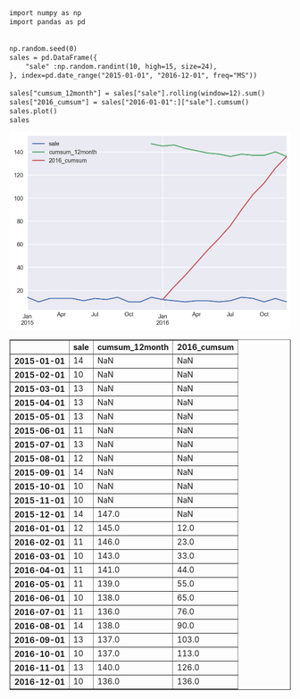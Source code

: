 ```py3
import numpy as np
import pandas as pd


np.random.seed(0)
sales = pd.DataFrame({
    "sale" :np.random.randint(10, high=15, size=24),
}, index=pd.date_range("2015-01-01", "2016-12-01", freq="MS"))

sales["cumsum_12month"] = sales["sale"].rolling(window=12).sum()
sales["2016_cumsum"] = sales["2016-01-01":]["sale"].cumsum()
sales.plot()
sales
```

![z chart](z_chart.png)

<table border="1" class="dataframe">
  <thead>
    <tr style="text-align: right;">
      <th></th>
      <th>sale</th>
      <th>cumsum_12month</th>
      <th>2016_cumsum</th>
    </tr>
  </thead>
  <tbody>
    <tr>
      <th>2015-01-01</th>
      <td>14</td>
      <td>NaN</td>
      <td>NaN</td>
    </tr>
    <tr>
      <th>2015-02-01</th>
      <td>10</td>
      <td>NaN</td>
      <td>NaN</td>
    </tr>
    <tr>
      <th>2015-03-01</th>
      <td>13</td>
      <td>NaN</td>
      <td>NaN</td>
    </tr>
    <tr>
      <th>2015-04-01</th>
      <td>13</td>
      <td>NaN</td>
      <td>NaN</td>
    </tr>
    <tr>
      <th>2015-05-01</th>
      <td>13</td>
      <td>NaN</td>
      <td>NaN</td>
    </tr>
    <tr>
      <th>2015-06-01</th>
      <td>11</td>
      <td>NaN</td>
      <td>NaN</td>
    </tr>
    <tr>
      <th>2015-07-01</th>
      <td>13</td>
      <td>NaN</td>
      <td>NaN</td>
    </tr>
    <tr>
      <th>2015-08-01</th>
      <td>12</td>
      <td>NaN</td>
      <td>NaN</td>
    </tr>
    <tr>
      <th>2015-09-01</th>
      <td>14</td>
      <td>NaN</td>
      <td>NaN</td>
    </tr>
    <tr>
      <th>2015-10-01</th>
      <td>10</td>
      <td>NaN</td>
      <td>NaN</td>
    </tr>
    <tr>
      <th>2015-11-01</th>
      <td>10</td>
      <td>NaN</td>
      <td>NaN</td>
    </tr>
    <tr>
      <th>2015-12-01</th>
      <td>14</td>
      <td>147.0</td>
      <td>NaN</td>
    </tr>
    <tr>
      <th>2016-01-01</th>
      <td>12</td>
      <td>145.0</td>
      <td>12.0</td>
    </tr>
    <tr>
      <th>2016-02-01</th>
      <td>11</td>
      <td>146.0</td>
      <td>23.0</td>
    </tr>
    <tr>
      <th>2016-03-01</th>
      <td>10</td>
      <td>143.0</td>
      <td>33.0</td>
    </tr>
    <tr>
      <th>2016-04-01</th>
      <td>11</td>
      <td>141.0</td>
      <td>44.0</td>
    </tr>
    <tr>
      <th>2016-05-01</th>
      <td>11</td>
      <td>139.0</td>
      <td>55.0</td>
    </tr>
    <tr>
      <th>2016-06-01</th>
      <td>10</td>
      <td>138.0</td>
      <td>65.0</td>
    </tr>
    <tr>
      <th>2016-07-01</th>
      <td>11</td>
      <td>136.0</td>
      <td>76.0</td>
    </tr>
    <tr>
      <th>2016-08-01</th>
      <td>14</td>
      <td>138.0</td>
      <td>90.0</td>
    </tr>
    <tr>
      <th>2016-09-01</th>
      <td>13</td>
      <td>137.0</td>
      <td>103.0</td>
    </tr>
    <tr>
      <th>2016-10-01</th>
      <td>10</td>
      <td>137.0</td>
      <td>113.0</td>
    </tr>
    <tr>
      <th>2016-11-01</th>
      <td>13</td>
      <td>140.0</td>
      <td>126.0</td>
    </tr>
    <tr>
      <th>2016-12-01</th>
      <td>10</td>
      <td>136.0</td>
      <td>136.0</td>
    </tr>
  </tbody>
</table>


